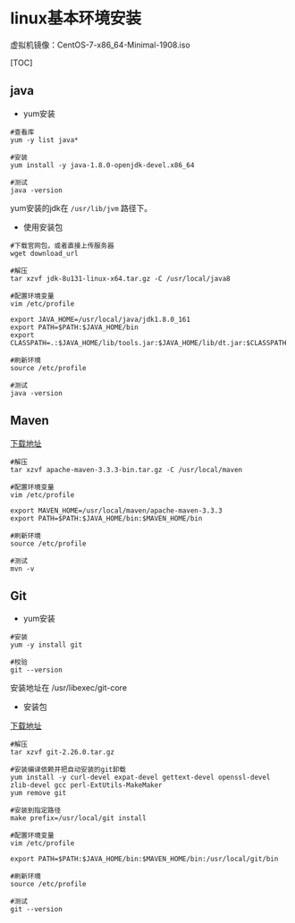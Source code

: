 # linux基本环境安装

虚拟机镜像：CentOS-7-x86_64-Minimal-1908.iso



[TOC]



## java

- yum安装

```shell
#查看库
yum -y list java*

#安装
yum install -y java-1.8.0-openjdk-devel.x86_64

#测试
java -version
```

 yum安装的jdk在 `/usr/lib/jvm` 路径下。



- 使用安装包

```shell
#下载官网包，或者直接上传服务器
wget download_url

#解压
tar xzvf jdk-8u131-linux-x64.tar.gz -C /usr/local/java8

#配置环境变量
vim /etc/profile

export JAVA_HOME=/usr/local/java/jdk1.8.0_161
export PATH=$PATH:$JAVA_HOME/bin
export CLASSPATH=.:$JAVA_HOME/lib/tools.jar:$JAVA_HOME/lib/dt.jar:$CLASSPATH

#刷新环境
source /etc/profile

#测试
java -version
```



## Maven

[下载地址]( https://maven.apache.org/download.cgi )

```shell
#解压
tar xzvf apache-maven-3.3.3-bin.tar.gz -C /usr/local/maven

#配置环境变量
vim /etc/profile

export MAVEN_HOME=/usr/local/maven/apache-maven-3.3.3
export PATH=$PATH:$JAVA_HOME/bin:$MAVEN_HOME/bin

#刷新环境
source /etc/profile

#测试
mvn -v
```



## Git

- yum安装

```shell
#安装
yum -y install git

#校验
git --version
```

安装地址在 /usr/libexec/git-core 



- 安装包

[下载地址]( https://github.com/git/git/releases )

```shell
#解压
tar xzvf git-2.26.0.tar.gz 

#安装编译依赖并把自动安装的git卸载
yum install -y curl-devel expat-devel gettext-devel openssl-devel zlib-devel gcc perl-ExtUtils-MakeMaker
yum remove git

#安装到指定路径
make prefix=/usr/local/git install

#配置环境变量
vim /etc/profile

export PATH=$PATH:$JAVA_HOME/bin:$MAVEN_HOME/bin:/usr/local/git/bin

#刷新环境
source /etc/profile

#测试
git --version
```

